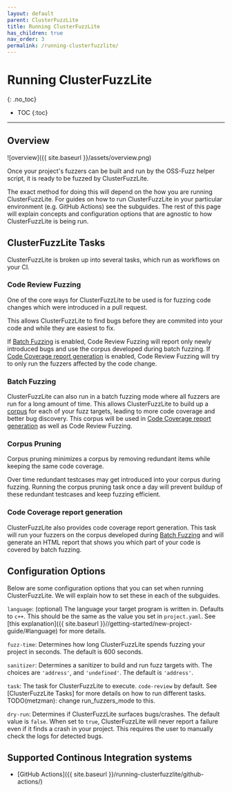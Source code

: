 ```yaml
---
layout: default
parent: ClusterFuzzLite
title: Running ClusterFuzzLite
has_children: true
nav_order: 3
permalink: /running-clusterfuzzlite/
---
```

# Running ClusterFuzzLite
{: .no_toc}

- TOC
{:toc}
---

## Overview
![overview]({{ site.baseurl }}/assets/overview.png)

Once your project's fuzzers can be built and run by the OSS-Fuzz helper script,
it is ready to be fuzzed by ClusterFuzzLite.

The exact method for doing this will depend on the how you are running
ClusterFuzzLite. For guides on how to run ClusterFuzzLite in your particular
environment (e.g. GitHub Actions) see the subguides.
The rest of this page will explain concepts and configuration options that are
agnostic to how ClusterFuzzLite is being run.

## ClusterFuzzLite Tasks

ClusterFuzzLite is broken up into several tasks, which run as workflows on your CI.

### Code Review Fuzzing

One of the core ways for ClusterFuzzLite to be used is for fuzzing code changes
which were introduced in a pull request.

This allows ClusterFuzzLite to find bugs before they are commited into your
code and while they are easiest to fix.

If [Batch Fuzzing] is enabled, Code Review Fuzzing will report only newly
introduced bugs and use the corpus developed during batch fuzzing.
If [Code Coverage report generation] is enabled, Code Review Fuzzing will try
to only run the fuzzers affected by the code change.

### Batch Fuzzing

ClusterFuzzLite can also run in a batch fuzzing mode where all fuzzers are run
for a long amount of time. This allows ClusterFuzzLite to build up a [corpus]
for each of your fuzz targets, leading to more code coverage and better bug
discovery. This corpus will be used in [Code Coverage report generation] as
well as Code Review Fuzzing.

[corpus]: https://github.com/google/fuzzing/blob/master/docs/glossary.md#corpus

### Corpus Pruning

Corpus pruning minimizes a corpus by removing redundant items while keeping the
same code coverage. 

Over time redundant testcases may get introduced into your corpus during
fuzzing. Running the corpus pruning task once a day will prevent buildup of
these redundant testcases and keep fuzzing efficient.

### Code Coverage report generation

ClusterFuzzLite also provides code coverage report generation. This task will
run your fuzzers on the corpus developed during [Batch Fuzzing] and will
generate an HTML report that shows you which part of your code is covered by
batch fuzzing.

## Configuration Options

Below are some configuration options that you can set when running
ClusterFuzzLite.
We will explain how to set these in each of the subguides.

`language`: (optional) The language your target program is written in. Defaults
to `c++`. This should be the same as the value you set in `project.yaml`. See
[this explanation]({{ site.baseurl }}//getting-started/new-project-guide/#language)
for more details.

`fuzz-time`: Determines how long ClusterFuzzLite spends fuzzing your project in
seconds. The default is 600 seconds.

`sanitizer`: Determines a sanitizer to build and run fuzz targets with. The
choices are `'address'`, and `'undefined'`. The default is `'address'`.

`task`: The task for ClusterFuzzLite to execute. `code-review`
by default. See [ClusterFuzzLite Tasks] for more details on how to run different
tasks.
TODO(metzman): change run_fuzzers_mode to this.

`dry-run`: Determines if ClusterFuzzLite surfaces bugs/crashes. The default
value is `false`. When set to `true`, ClusterFuzzLite will never report a
failure even if it finds a crash in your project. This requires the user to
manually check the logs for detected bugs.

## Supported Continous Integration systems

- [GitHub Actions]({{ site.baseurl }}/running-clusterfuzzlite/github-actions/)

[Batch Fuzzing]: #batch-fuzzing
[Code Coverage report generation]: #code-coverage-report-generation
